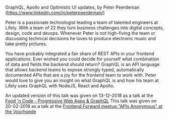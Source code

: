 GraphQL, Apollo and Optimistic UI updates, by Peter Peerdeman (https://www.linkedin.com/in/peterpeerdeman/)

Peter is a passionate technologist leading a team of talented engineers at Lifely. With a team of 22 they turn business challenges into digital concepts, design, code and devops. Whenever Peter is not high-fiving the team or discussing technical decisions he loves to produce electronic music and take pretty pictures.

You have probably integrated a fair share of REST APIs in your frontend applications. Ever wished you could decide for yourself what combination of data and fields the backend should return? GraphQL is an API language that allows backend teams to expose strongly typed, automatically documented APIs that are a joy for the frontend team to work with. Peter would love to give you an insight on what GraphQL is and how his team at Lifely uses GraphQL with NodeJS, React and Apollo.

An updated version of this talk was given on 13-12-2018 as a talk at the [Food 'n Code - Progressive Web Apps & GraphQL](https://www.meetup.com/Food-n-Code/events/256265403/)
This talk was given on 20-02-2018 as a talk at the [Frontend Forward meetup "APIs Anonymous" at the Voorhoede](https://www.meetup.com/Front-end-Forward/events/242532650/)
